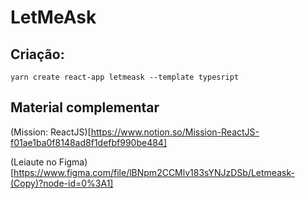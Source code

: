 # LetMeAsk

## Criação:

```shell
yarn create react-app letmeask --template typesript
```

## Material complementar
(Mission: ReactJS)[https://www.notion.so/Mission-ReactJS-f01ae1ba0f8148ad8f1defbf990be484]

(Leiaute no Figma)[https://www.figma.com/file/lBNpm2CCMlv183sYNJzDSb/Letmeask-(Copy)?node-id=0%3A1]